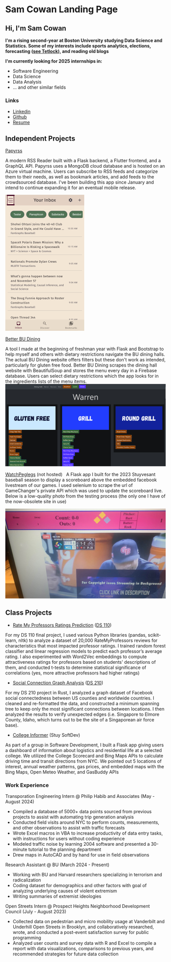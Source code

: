# Sam Cowan Landing Page
## Hi, I'm Sam Cowan

**I'm a rising second-year at Boston University studying Data Science and Statistics. Some of my interests include sports analytics, elections, forecasting ([see Tetlock](https://en.wikipedia.org/wiki/Superforecasting:_The_Art_and_Science_of_Prediction)), and reading old blogs**

**I'm currently looking for 2025 internships in:**
- Software Engineering
- Data Science
- Data Analysis
- ... and other similar fields

### Links
- [Linkedin](https://www.linkedin.com/in/sam-t-cowan/)
- [Github](https://github.com/samc5)
- [Resume](resume.pdf)

## Independent Projects

[Papyrss](https://expertify.samcowan.net)  

  A modern RSS Reader built with a Flask backend, a Flutter frontend, and a GraphQL API. Papyrss uses a MongoDB cloud database and is hosted on an Azure virtual machine. Users can subscribe to RSS feeds and categorize them to their needs, as well as bookmark articles, and add feeds to the crowdsourced database. I've been building this app since January and intend to continue expanding it for an eventual mobile release.


![Papyrss](Papyrss2.png)

[Better BU Dining](https://budining.samcowan.net)  

A tool I made at the beginning of freshman year with Flask and Bootstrap to help myself and others with dietary restrictions navigate the BU dining halls. The actual BU Dining website offers filters but these don't work as intended, particularly for gluten free food. Better BU Dining scrapes the dining hall website with BeautifulSoup and stores the menu every day in a Firebase database. Users can select dietary restrictions which the app looks for in the ingredients lists of the menu items. 
![BU Dining](BUDining.png)

[WatchPeglegs](https://github.com/samc5/WatchPeglegs) (not hosted)  
A Flask app I built for the 2023 Stuyvesant baseball season to display a scoreboard above the embedded facebook livestream of our games. I used selenium to scrape the url of GameChanger's private API which was used to update the scoreboard live. Below is a low-quality photo from the testing process (the only one I have of the now-obsolete site in use)

![WatchPeglegs](watchpeglegs.jpg)
## Class Projects

- [Rate My Professors Ratings Prediction](https://github.com/samc5/RMP_110) ([DS 110](https://www.bu.edu/academics/cds/courses/cds-ds-110/))

For my DS 110 final project, I used various Python libraries (pandas, scikit-learn, nltk) to analyze a dataset of 20,000 RateMyProfessors reviews for characteristics that most impacted professor ratings. I trained random forest classifier and linear regression models to predict each professor’s average rating. I also experimented with Word2Vec embeddings to compute attractiveness ratings for professors based on students' descriptions of them, and conducted t-tests to determine statistical significance of correlations (yes, more attractive professors had higher ratings)


- [Social Connection Graph Analysis](https://github.com/samc5/Final_DS210) ([DS 210](https://www.bu.edu/academics/cds/courses/cds-ds-210/))

For my DS 210 project in Rust, I analyzed a graph dataset of Facebook social connectedness between US counties and worldwide countries. I cleaned and re-formatted the data, and constructed a minimum spanning tree to keep only the most significant connections between locations. I then analyzed the results to verify unexpected edges (i.e. Singapore to Elmore County, Idaho, which turns out to be the site of a Singaporean air force base).


- [College Informer](https://github.com/samc5/CollegeInformer) (Stuy SoftDev)

As part of a group in Software Development, I built a Flask app giving users a dashboard of information about logistics and residential life at a selected college. We utilized the College Scorecard and Bing Maps APIs to calculate driving time and transit directions from NYC. We pointed out 5 locations of interest, annual weather patterns, gas prices, and embedded maps with the Bing Maps, Open Meteo Weather, and GasBuddy APIs


### Work Experience

Transporation Engineering Intern @ Philip Habib and Associates (May - August 2024)
- Compiled a database of 5000+ data points sourced from previous projects to assist with automating trip generation analysis
- Conducted field visits around NYC to perform counts, measurements, and other observations  to assist with traffic forecasts
- Wrote Excel macros in VBA to increase productivity of data entry tasks, with instructions for users without coding experience
- Modeled traffic noise by learning 2004 software and presented a 30-minute tutorial to the planning department
- Drew maps in AutoCAD and by hand for use in field observations

Research Assistant @ BU (March 2024 - Present)

- Working with BU and Harvard researchers specializing in terrorism and radicalization
- Coding dataset for demographics and other factors with goal of analyzing underlying causes of violent extremism
- Writing summaries of extremist ideologies

Open Streets Intern @ Prospect Heights Neighborhood Development Council (July - August 2023)

- Collected data on pedestrian and micro mobility usage at Vanderbilt and Underhill Open Streets in Brooklyn, and collaboratively researched, wrote, and conducted a post-event satisfaction survey for public programming
- Analyzed user counts and survey data with R and Excel to compile a report with data visualizations, comparisons to previous years, and recommended strategies for future data collection

